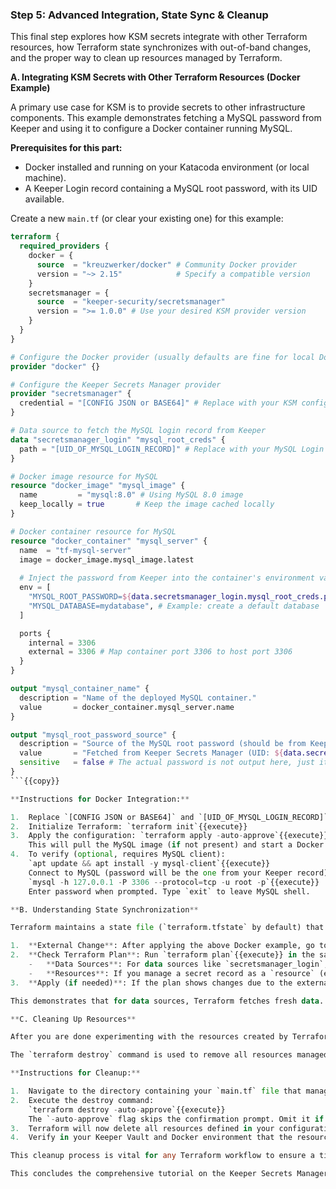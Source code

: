 ### Step 5: Advanced Integration, State Sync & Cleanup

This final step explores how KSM secrets integrate with other Terraform resources, how Terraform state synchronizes with out-of-band changes, and the proper way to clean up resources managed by Terraform.

**A. Integrating KSM Secrets with Other Terraform Resources (Docker Example)**

A primary use case for KSM is to provide secrets to other infrastructure components. This example demonstrates fetching a MySQL password from Keeper and using it to configure a Docker container running MySQL.

**Prerequisites for this part:**
- Docker installed and running on your Katacoda environment (or local machine).
- A Keeper Login record containing a MySQL root password, with its UID available.

Create a new `main.tf` (or clear your existing one) for this example:

```terraform
terraform {
  required_providers {
    docker = {
      source  = "kreuzwerker/docker" # Community Docker provider
      version = "~> 2.15"            # Specify a compatible version
    }
    secretsmanager = {
      source  = "keeper-security/secretsmanager"
      version = ">= 1.0.0" # Use your desired KSM provider version
    }
  }
}

# Configure the Docker provider (usually defaults are fine for local Docker)
provider "docker" {}

# Configure the Keeper Secrets Manager provider
provider "secretsmanager" {
  credential = "[CONFIG JSON or BASE64]" # Replace with your KSM config
}

# Data source to fetch the MySQL login record from Keeper
data "secretsmanager_login" "mysql_root_creds" {
  path = "[UID_OF_MYSQL_LOGIN_RECORD]" # Replace with your MySQL Login Record UID
}

# Docker image resource for MySQL
resource "docker_image" "mysql_image" {
  name         = "mysql:8.0" # Using MySQL 8.0 image
  keep_locally = true       # Keep the image cached locally
}

# Docker container resource for MySQL
resource "docker_container" "mysql_server" {
  name  = "tf-mysql-server"
  image = docker_image.mysql_image.latest
  
  # Inject the password from Keeper into the container's environment variables
  env = [
    "MYSQL_ROOT_PASSWORD=${data.secretsmanager_login.mysql_root_creds.password}",
    "MYSQL_DATABASE=mydatabase", # Example: create a default database
  ]

  ports {
    internal = 3306
    external = 3306 # Map container port 3306 to host port 3306
  }
}

output "mysql_container_name" {
  description = "Name of the deployed MySQL container."
  value       = docker_container.mysql_server.name
}

output "mysql_root_password_source" {
  description = "Source of the MySQL root password (should be from Keeper)."
  value       = "Fetched from Keeper Secrets Manager (UID: ${data.secretsmanager_login.mysql_root_creds.path})"
  sensitive   = false # The actual password is not output here, just its source info
}
```{{copy}}

**Instructions for Docker Integration:**

1.  Replace `[CONFIG JSON or BASE64]` and `[UID_OF_MYSQL_LOGIN_RECORD]` in `main.tf`.
2.  Initialize Terraform: `terraform init`{{execute}}
3.  Apply the configuration: `terraform apply -auto-approve`{{execute}}
    This will pull the MySQL image (if not present) and start a Docker container with the root password set from Keeper.
4.  To verify (optional, requires MySQL client):
    `apt update && apt install -y mysql-client`{{execute}}
    Connect to MySQL (password will be the one from your Keeper record):
    `mysql -h 127.0.0.1 -P 3306 --protocol=tcp -u root -p`{{execute}}
    Enter password when prompted. Type `exit` to leave MySQL shell.

**B. Understanding State Synchronization**

Terraform maintains a state file (`terraform.tfstate` by default) that records the resources it manages and their current known state. What happens if a secret is changed in Keeper *outside* of Terraform?

1.  **External Change**: After applying the above Docker example, go to your Keeper Vault and change the password for the MySQL record that `[UID_OF_MYSQL_LOGIN_RECORD]` points to.
2.  **Check Terraform Plan**: Run `terraform plan`{{execute}} in the same directory.
    -   **Data Sources**: For data sources like `secretsmanager_login`, Terraform will typically read the *current* value from Keeper during the plan/apply phase. If the value (like the password) is used in a resource attribute that would cause a change (e.g., restarting a container due to an environment variable change), the plan will show this intended change.
    -   **Resources**: If you manage a secret record as a `resource` (e.g., `secretsmanager_login` resource from Step 3) and its value is changed externally, `terraform plan` will detect this drift. It will propose to revert the change to match your Terraform configuration, as Terraform sees your HCL code as the source of truth for resources it manages.
3.  **Apply (if needed)**: If the plan shows changes due to the external update (e.g., the Docker container needs to be updated with the new password), you can run `terraform apply -auto-approve`{{execute}} to reconcile.

This demonstrates that for data sources, Terraform fetches fresh data. For resources, Terraform enforces the configuration unless you explicitly update the configuration or import the changes.

**C. Cleaning Up Resources**

After you are done experimenting with the resources created by Terraform in this tutorial (records, folders, files, Docker containers, etc.), it's crucial to clean them up to avoid unintended ongoing services or charges (if applicable to the resources).

The `terraform destroy` command is used to remove all resources managed by the current Terraform configuration.

**Instructions for Cleanup:**

1.  Navigate to the directory containing your `main.tf` file that manages the resources you want to delete.
2.  Execute the destroy command:
    `terraform destroy -auto-approve`{{execute}}
    The `-auto-approve` flag skips the confirmation prompt. Omit it if you want to review what will be destroyed before confirming.
3.  Terraform will now delete all resources defined in your configuration from the respective providers (Keeper, Docker, etc.).
4.  Verify in your Keeper Vault and Docker environment that the resources have been removed.

This cleanup process is vital for any Terraform workflow to ensure a tidy environment and manage costs effectively.

This concludes the comprehensive tutorial on the Keeper Secrets Manager Terraform Provider! You should now have a solid foundation for securely managing your Keeper secrets as part of your Infrastructure as Code practices. 